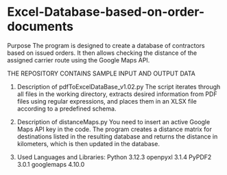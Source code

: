 # Excel-Database-based-on-order-documents

Purpose
The program is designed to create a database of contractors based on issued orders. It then allows checking the distance of the assigned carrier route using the Google Maps API.

THE REPOSITORY CONTAINS SAMPLE INPUT AND OUTPUT DATA

1. Description of pdfToExcelDataBase_v1.02.py
The script iterates through all files in the working directory, extracts desired information from PDF files using regular expressions, and places them in an XLSX file according to a predefined schema.

2. Description of distanceMaps.py
You need to insert an active Google Maps API key in the code. The program creates a distance matrix for destinations listed in the resulting database and returns the distance in kilometers, which is then updated in the database.

3. Used Languages and Libraries:
Python 3.12.3
openpyxl 3.1.4
PyPDF2 3.0.1
googlemaps 4.10.0
